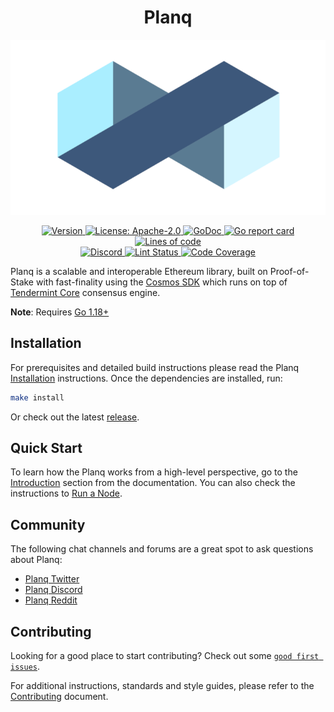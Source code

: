 <!--
parent:
  order: false
-->

<div align="center">
  <h1> Planq </h1>
</div>

![banner](docs/.vuepress/public/planq-logo.png)

<div align="center">
  <a href="https://github.com/planq-network/planq/releases/latest">
    <img alt="Version" src="https://img.shields.io/github/tag/planq-network/planq.svg" />
  </a>
  <a href="https://github.com/planq-network/planq/blob/main/LICENSE">
    <img alt="License: Apache-2.0" src="https://img.shields.io/github/license/planq-network/planq.svg" />
  </a>
  <a href="https://pkg.go.dev/github.com/planq-network/planq">
    <img alt="GoDoc" src="https://godoc.org/github.com/planq-network/planq?status.svg" />
  </a>
  <a href="https://goreportcard.com/report/github.com/planq-network/planq">
    <img alt="Go report card" src="https://goreportcard.com/badge/github.com/planq-network/planq"/>
  </a>
  <a href="https://bestpractices.coreinfrastructure.org/projects/5018">
    <img alt="Lines of code" src="https://img.shields.io/tokei/lines/github/planq-network/planq">
  </a>
</div>
<div align="center">
  <a href="https://discord.gg/jGTPyYmpsq">
    <img alt="Discord" src="https://img.shields.io/discord/809048090249134080.svg" />
  </a>
  <a href="https://github.com/planq-network/planq/actions?query=branch%3Amain+workflow%3ALint">
    <img alt="Lint Status" src="https://github.com/planq-network/planq/actions/workflows/lint.yml/badge.svg?branch=main" />
  </a>
  <a href="https://codecov.io/gh/planq-network/planq">
    <img alt="Code Coverage" src="https://codecov.io/gh/planq-network/planq/branch/main/graph/badge.svg" />
  </a>
</div>

Planq is a scalable and interoperable Ethereum library, built on Proof-of-Stake with fast-finality using the [Cosmos SDK](https://github.com/cosmos/cosmos-sdk/) which runs on top of [Tendermint Core](https://github.com/tendermint/tendermint) consensus engine.

**Note**: Requires [Go 1.18+](https://golang.org/dl/)

## Installation

For prerequisites and detailed build instructions please read the Planq [Installation](https://docs.planq.network/validators/quickstart/installation.html) instructions. Once the dependencies are installed, run:

```bash
make install
```

Or check out the latest [release](https://github.com/planq-network/planq/releases).

## Quick Start

To learn how the Planq works from a high-level perspective, go to the [Introduction](https://docs.planq.network/about/intro/overview.html) section from the documentation. You can also check the instructions to [Run a Node](https://docs.planq.network/validators/quickstart/run_node.html).

## Community

The following chat channels and forums are a great spot to ask questions about Planq:

- [Planq Twitter](https://twitter.com/PlanqFoundation)
- [Planq Discord](https://discord.gg/jGTPyYmpsq)
- [Planq Reddit](https://reddit.com/r/planq_network)

## Contributing

Looking for a good place to start contributing? Check out some [`good first issues`](https://github.com/planq-network/planq/issues?q=is%3Aopen+is%3Aissue+label%3A%22good+first+issue%22).

For additional instructions, standards and style guides, please refer to the [Contributing](./CONTRIBUTING.md) document.
